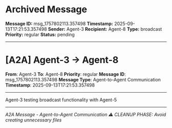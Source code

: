 # Archived Message

**Message ID:** msg_1757802113.357498
**Timestamp:** 2025-09-13T17:21:53.357498
**Sender:** Agent-3
**Recipient:** Agent-8
**Type:** broadcast
**Priority:** regular
**Status:** pending

---

# [A2A] Agent-3 → Agent-8

**From**: Agent-3
**To**: Agent-8
**Priority**: regular
**Message ID**: msg_1757802113.357498
**Message Type**: Agent-to-Agent Communication
**Timestamp**: 2025-09-13T17:21:53.357498

---

Agent-3 testing broadcast functionality with Agent-5

---

*A2A Message - Agent-to-Agent Communication*
*⚠️ CLEANUP PHASE: Avoid creating unnecessary files*
